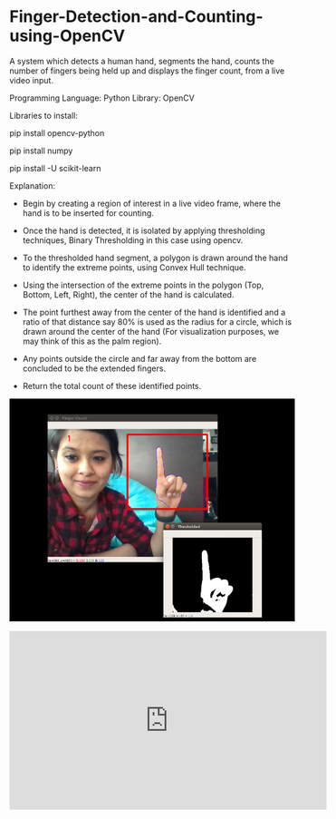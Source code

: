 # Finger-Detection-and-Counting-using-OpenCV
A system which detects a human hand, segments the hand, counts the number of fingers being held up and displays the finger count, from a live video input.  

Programming Language: Python Library: OpenCV​

Libraries to install:

pip install opencv-python


pip install numpy


pip install -U scikit-learn

Explanation:

- Begin by creating a region of interest in a live video frame, where the hand is to be inserted for counting.

- Once the hand is detected, it is isolated by applying thresholding techniques, Binary Thresholding in this case using opencv.

- To the thresholded hand segment, a polygon is drawn around the hand to identify the extreme points, using Convex Hull technique.

- Using the intersection of the extreme points in the polygon (Top, Bottom, Left, Right), the center of the hand is calculated. 

- The point furthest away from the center of the hand is identified and a ratio of that distance say 80% is used as the radius for a circle, which is drawn around the center of the hand (For visualization purposes, we may think of this as the palm region). 

- Any points outside the circle and far away from the bottom are concluded to be the extended fingers.

- Return the total count of these identified points.




![](Images/Finger_Detection.png)


<iframe width="560" height="315" src="https://www.youtube.com/embed/5LWbOa1za4U" frameborder="0" allow="accelerometer; autoplay; encrypted-media; gyroscope; picture-in-picture" allowfullscreen></iframe>
